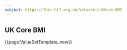 ```yaml
---
subject: https://fhir.hl7.org.uk/ValueSet/UKCore-BMI
---
```

## UK Core BMI

{{page:ValueSetTemplate_new}}